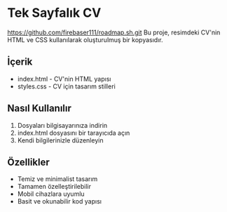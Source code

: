 # Tek Sayfalık CV
https://github.com/firebaser111/roadmap.sh.git
Bu proje, resimdeki CV'nin HTML ve CSS kullanılarak oluşturulmuş bir kopyasıdır.

## İçerik

- index.html - CV'nin HTML yapısı
- styles.css - CV için tasarım stilleri

## Nasıl Kullanılır

1. Dosyaları bilgisayarınıza indirin
2. index.html dosyasını bir tarayıcıda açın
3. Kendi bilgilerinizle düzenleyin

## Özellikler

- Temiz ve minimalist tasarım
- Tamamen özelleştirilebilir
- Mobil cihazlara uyumlu
- Basit ve okunabilir kod yapısı 
